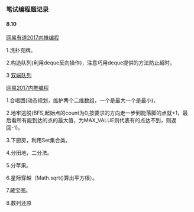 ### 笔试编程题记录

#### 8.10

[网易有道2017内推编程](https://www.nowcoder.com/test/2385858/summary)

1.洗扑克牌。

2.构造队列(利用deque反向操作)，注意巧用deque提供的方法防止超时。

3 [双端队列](http://blog.csdn.net/blog_szhao/article/details/23914169)



[网易2017内推编程](https://www.nowcoder.com/test/2252286/summary)

1.合唱团(动态规划，维护两个二维数组，一个是最大一个是最小)，

2.地牢逃脱(BFS,起始点的count为0,按要求的方向走一步到能落脚的点就+1，最后看所有能到达的点的最大值，为MAX_VALUE则代表有的点达不到，则返回-1)。

3.下厨房，利用Set集合类。

4.分田地，二分法。

5.分苹果。

6.星际穿越（Math.sqrt()算出平方根）。

7.藏宝图。

8.数列还原

